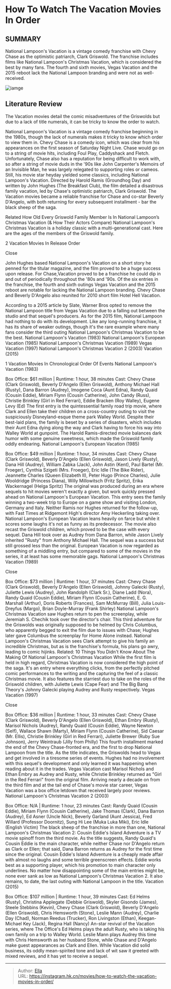 # How To Watch The Vacation Movies In Order


## SUMMARY 


 National Lampoon&#39;s Vacation is a vintage comedy franchise with Chevy Chase as the optimistic patriarch, Clark Griswold. 
 The franchise includes films like National Lampoon&#39;s Christmas Vacation, which is considered the best by many fans. 
 The fourth and sixth movies, Vegas Vacation and the 2015 reboot lack the National Lampoon branding and were not as well-received. 

![iamge](https://static1.srcdn.com/wordpress/wp-content/uploads/2023/11/national-lampoons-christmas-vacation-poster-1989.jpg)

## Literature Review
The Vacation movies detail the comic misadventures of the Griswolds but due to a lack of title numerals, it can be tricky to know the order to watch.




National Lampoon&#39;s Vacation is a vintage comedy franchise beginning in the 1980s, though the lack of numerals makes it tricky to know which order to view them in. Chevy Chase is a comedy icon, which was clear from his appearances on the first season of Saturday Night Live. Chase would go on to a string of movie hits, including Foul Play, Caddyshack and Fletch. Unfortunately, Chase also has a reputation for being difficult to work with, so after a string of movie duds in the &#39;90s like John Carpenter&#39;s Memoirs of an Invisible Man, he was largely relegated to supporting roles or cameos.
Still, his movie star heyday yielded some classics, including National Lampoon&#39;s Vacation. Directed by Harold Ramis (Groundhog Day) and written by John Hughes (The Breakfast Club), the film detailed a disastrous family vacation, led by Chase&#39;s optimistic patriarch, Clark Griswold. The Vacation movies became a reliable franchise for Chase and co-star Beverly D&#39;Angelo, with both returning for every subsequent installment - bar the black sheep of the saga.


            
Related
 How Old Every Griswold Family Member Is In National Lampoon’s Christmas Vacation (&amp; How Their Actors Compare) 
National Lampoon&#39;s Christmas Vacation is a holiday classic with a multi-generational cast. Here are the ages of the members of the Griswold family.













 








 2  Vacation Movies In Release Order 


Close







John Hughes based National Lampoon&#39;s Vacation on a short story he penned for the titular magazine, and the film proved to be a huge success upon release. For Chase,Vacation proved to be a franchise he could dip in and out of periodically throughout the &#39;80s and &#39;90s. Of the six entries in the franchise, the fourth and sixth outings Vegas Vacation and the 2015 reboot are notable for lacking the National Lampoon branding.
Chevy Chase and Beverly D&#39;Angelo also reunited for 2010 short film Hotel Hell Vacation. 

According to a 2015 article by Slate, Warner Bros opted to remove the National Lampoon title from Vegas Vacation due to a falling out between the studio and that sequel&#39;s producers. As for the 2015 film, National Lampoon had nothing to do with its development. Like any long-running franchise, it has its share of weaker outings, though it&#39;s the rare example where many fans consider the third outing National Lampoon&#39;s Christmas Vacation to be the best.
National Lampoon&#39;s Vacation
 (1983) 
National Lampoon&#39;s European Vacation
 (1985) 
National Lampoon&#39;s Christmas Vacation
 (1989) 
Vegas Vacation
 (1997) 
National Lampoon&#39;s Christmas Vacation 2
 (2003) 
Vacation
 (2015) 






 1  Vacation Movies In Chronological Order Of Events 
National Lampoon&#39;s Vacation (1983)
        

Box Office: $61 million | Runtime: 1 hour, 38 minutes
Cast: Chevy Chase (Clark Griswold), Beverly D&#39;Angelo (Ellen Griswold), Anthony Michael Hall (Rusty), Dana Barron (Audrey), Imogene Coca (Aunt Edna), Randy Quaid (Cousin Eddie), Miriam Flynn (Cousin Catherine), John Candy (Russ), Christie Brinkley (Girl in Red Ferrari), Eddie Bracken (Roy Walley), Eugene Levy (Ed)
The first entry is the quintessential family road trip movie, where Clark and Ellen take their children on a cross-country outing to visit the suspiciously Disneyland-esque theme park Walley World. Despite their best-laid plans, the family is beset by a series of disasters, which includes their Aunt Edna dying along the way and Clark having to force his way into Walley World at gunpoint. The Harold Ramis-directed movie balances dark humor with some genuine sweetness, which made the Griswold family oddly endearing.
National Lampoon&#39;s European Vacation (1985)
        

Box Office: $49 million | Runtime: 1 hour, 34 minutes
Cast: Chevy Chase (Clark Griswold), Beverly D&#39;Angelo (Ellen Griswold), Jason Lively (Rusty), Dana Hill (Audrey), William Zabka (Jack), John Astin (Kent), Paul Bartel (Mr. Froeger), Cynthia Szigeti (Mrs. Froeger), Eric Idle (The Bike Rider), Jeannette Charles (Queen Elizabeth II), Peter Hugo (Prince Charles), Julie Wooldridge (Princess Diana), Willy Millowitsch (Fritz Spritz), Erika Wackernagel (Helga Spritz)
The original was produced during an era where sequels to hit movies weren&#39;t exactly a given, but work quickly pressed ahead on National Lampoon&#39;s European Vacation. This entry sees the family winning a two-week trip to Europe on a game show and visiting London, Germany and Italy. Neither Ramis nor Hughes returned for the follow-up, with Fast Times at Ridgemont High&#39;s director Amy Heckerling taking over. National Lampoon&#39;s European Vacation leans heavily on farce but while it scores some laughs it&#39;s not as funny as its predecessor.
The movie also recast the Griswold children, which proved to be the case with every sequel. Dana Hill took over as Audrey from Dana Barron, while Jason Lively inherited &#34;Rusty&#34; from Anthony Michael Hall. The sequel was a success but still grossed less than the original. European Vacation is now regarded as something of a middling entry, but compared to some of the movies in the series, it at least has some memorable gags.
National Lampoon&#39;s Christmas Vacation (1989)


Close







Box Office: $73 million | Runtime: 1 hour, 37 minutes
Cast: Chevy Chase (Clark Griswold), Beverly D&#39;Angelo (Ellen Griswold), Johnny Galecki (Rusty), Juliette Lewis (Audrey), John Randolph (Clark Sr.), Diane Ladd (Nora), Randy Quaid (Cousin Eddie), Miriam Flynn (Cousin Catherine), E. G. Marshall (Arthur), Doris Roberts (Frances), Sam McMurray (Bill), Julia Louis-Dreyfus (Margo), Brian Doyle-Murray (Frank Shirley)
National Lampoon&#39;s Christmas Vacation saw Hughes return to pen the screenplay, while Jeremiah S. Chechik took over the director&#39;s chair. This third adventure for the Griswolds was originally supposed to be helmed by Chris Columbus, who apparently begged to exit the film due to issues with Chase; Hughes later gave Columbus the screenplay for Home Alone instead. National Lampoon&#39;s Christmas Vacation sees Clark attempt to give his family an incredible Christmas, but as is the franchise&#39;s formula, his plans go awry, leading to comic hijinks.
Related: 10 Things You Didn&#39;t Know About The Making Of National Lampoon&#39;s Christmas Vacation
While the first film is held in high regard, Christmas Vacation is now considered the high point of the saga. It&#39;s an entry where everything clicks, from the perfectly pitched comic performances to the writing and the capturing the feel of a classic Christmas movie. It also features the starriest duo to take on the roles of the Griswold children, with Juliette Lewis (Cape Fear) and The Big Bang Theory&#39;s Johnny Galecki playing Audrey and Rusty respectively.
Vegas Vacation (1997)


Close







Box Office: $36 million | Runtime: 1 hour, 33 minutes
Cast: Chevy Chase (Clark Griswold), Beverly D&#39;Angelo (Ellen Griswold), Ethan Embry (Rusty), Marisol Nichols (Audrey), Randy Quaid (Cousin Eddie), Wayne Newton (Self), Wallace Shawn (Marty), Miriam Flynn (Cousin Catherine), Sid Caesar (Mr. Ellis), Christie Brinkley (Girl in Red Ferrari), Juliette Brewer (Ruby Sue Johnson), Jerry Weintraub (Jilly from Philly)
This fourth installment marked the end of the Chevy Chase-fronted era, and the first to drop National Lampoon from the title. As the title indicates, the Griswolds head to Vegas and get involved in a tiresome series of events. Hughes had no involvement with this sequel&#39;s development and only learned it was happening when reading about it in the trades.
Vegas Vacation cast Marisol Nichols and Ethan Embry as Audrey and Rusty, while Christie Brinkley returned as &#34;Girl in the Red Ferrari&#34; from the original film. Arriving nearly a decade on from the third film and at the tail end of Chase&#39;s movie star career, Vegas Vacation was a box office letdown that received largely poor reviews.
National Lampoon&#39;s Christmas Vacation 2 (2003)
        

Box Office: N/A | Runtime: 1 hour, 23 minutes
Cast: Randy Quaid (Cousin Eddie), Miriam Flynn (Cousin Catherine), Jake Thomas (Clark), Dana Barron (Audrey), Ed Asner (Uncle Nick), Beverly Garland (Aunt Jessica), Fred Willard (Professor Doornitz), Sung Hi Lee (Muka Luka Miki), Eric Idle (English Victim)
The black sheep of the franchise in more than one, National Lampoon&#39;s Christmas Vacation 2: Cousin Eddie&#39;s Island Adventure is a TV movie spinoff from the third movie. As the title suggests, Randy Quaid&#39;s Cousin Eddie is the main character, while neither Chase nor D&#39;Angelo return as Clark or Ellen; that said, Dana Barron returns as Audrey for the first time since the original.
Cousin Eddie&#39;s Island Adventure is a cheaply made affair with almost no laughs and some terrible greenscreen effects. Eddie works best as a supporting player, which his promotion to main character only underlines. No matter how disappointing some of the main entries might be, none ever sank as low as National Lampoon&#39;s Christmas Vacation 2. It also remains, to date, the last outing with National Lampoon in the title.
Vacation (2015)
        

Box Office: $107 million | Runtime: 1 hour, 39 minutes
Cast: Ed Helms (Rusty), Christina Applegate (Debbie Griswold), Skyler Gisondo (James), Steele Stebbins (Kevin), Chevy Chase (Clark Griswold), Beverly D&#39;Angelo (Ellen Griswold), Chris Hemsworth (Stone), Leslie Mann (Audrey), Charlie Day (Chad), Norman Reedus (Trucker), Ron Livingston (Ethan), Keegan-Michael Key (Jack), Regina Hall (Nancy)
An-star revival of the Vacation series, where The Office&#39;s Ed Helms plays the adult Rusty, who is taking his own family on a trip to Walley World. Leslie Mann plays Audrey this time with Chris Hemsworth as her husband Stone, while Chase and D&#39;Angelo make guest appearances as Clark and Ellen. While Vacation did solid business, its oddly mean-spirited tone and lack of wit saw it greeted with mixed reviews, and it has yet to receive a sequel.


---

> Author: [Ella](https://instagram.hk.cn/)  
> URL: https://instagram.hk.cn/movies/how-to-watch-the-vacation-movies-in-order/  


